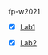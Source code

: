 fp-w2021

- [x] [Lab1](https://htmlpreview.github.io/?https://github.com/sdimakis/fp-w2021/blob/master/lab_1/scripts/lab_1.html)

- [x] [Lab2](https://htmlpreview.github.io/?https://github.com/sdimakis/fp-w2021/blob/master/lab_2/script/lab_2.html)

